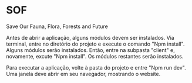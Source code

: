 # SOF
Save Our Fauna, Flora, Forests and Future

Antes de abrir a aplicação, alguns módulos devem ser instalados.
Via terminal, entre no diretório do projeto e execute o comando "Npm install". Alguns módulos serão instalados.
Então, entre na subpasta "client" e, novamente, excute "Npm install". Os módulos restantes serão instalados.

Para executar a aplicação, volte à pasta do projeto e entre "Npm run dev". Uma janela deve abrir em seu navegador, mostrando o website.
